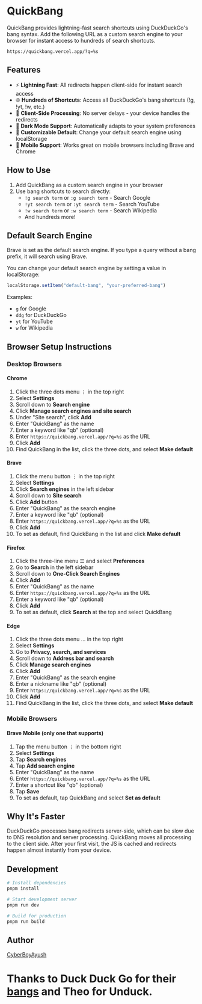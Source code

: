 # QuickBang

QuickBang provides lightning-fast search shortcuts using DuckDuckGo's bang syntax. Add the following URL as a custom search engine to your browser for instant access to hundreds of search shortcuts.

```
https://quickbang.vercel.app/?q=%s
```

## Features

- ⚡ **Lightning Fast**: All redirects happen client-side for instant search access
- 🌐 **Hundreds of Shortcuts**: Access all DuckDuckGo's bang shortcuts (!g, !yt, !w, etc.)
- 🔄 **Client-Side Processing**: No server delays - your device handles the redirects
- 🌙 **Dark Mode Support**: Automatically adapts to your system preferences
- 🔧 **Customizable Default**: Change your default search engine using localStorage
- 📱 **Mobile Support**: Works great on mobile browsers including Brave and Chrome

## How to Use

1. Add QuickBang as a custom search engine in your browser
2. Use bang shortcuts to search directly:
   - `!g search term` or `:g search term` - Search Google
   - `!yt search term` or `:yt search term` - Search YouTube
   - `!w search term` or `:w search term` - Search Wikipedia
   - And hundreds more!

## Default Search Engine

Brave is set as the default search engine. If you type a query without a bang prefix, it will search using Brave.

You can change your default search engine by setting a value in localStorage:

```javascript
localStorage.setItem("default-bang", "your-preferred-bang")
```

Examples:
- `g` for Google
- `ddg` for DuckDuckGo
- `yt` for YouTube
- `w` for Wikipedia

## Browser Setup Instructions

### Desktop Browsers

#### Chrome
1. Click the three dots menu ⋮ in the top right
2. Select **Settings**
3. Scroll down to **Search engine**
4. Click **Manage search engines and site search**
5. Under "Site search", click **Add**
6. Enter "QuickBang" as the name
7. Enter a keyword like "qb" (optional)
8. Enter `https://quickbang.vercel.app/?q=%s` as the URL
9. Click **Add**
10. Find QuickBang in the list, click the three dots, and select **Make default**

#### Brave
1. Click the menu button ⋮ in the top right
2. Select **Settings**
3. Click **Search engines** in the left sidebar
4. Scroll down to **Site search**
5. Click **Add** button
6. Enter "QuickBang" as the search engine
7. Enter a keyword like "qb" (optional)
8. Enter `https://quickbang.vercel.app/?q=%s` as the URL
9. Click **Add**
10. To set as default, find QuickBang in the list and click **Make default**

#### Firefox
1. Click the three-line menu ☰ and select **Preferences**
2. Go to **Search** in the left sidebar
3. Scroll down to **One-Click Search Engines**
4. Click **Add**
5. Enter "QuickBang" as the name
6. Enter `https://quickbang.vercel.app/?q=%s` as the URL
7. Enter a keyword like "qb" (optional)
8. Click **Add**
9. To set as default, click **Search** at the top and select QuickBang

#### Edge
1. Click the three dots menu ... in the top right
2. Select **Settings**
3. Go to **Privacy, search, and services**
4. Scroll down to **Address bar and search**
5. Click **Manage search engines**
6. Click **Add**
7. Enter "QuickBang" as the search engine
8. Enter a nickname like "qb" (optional)
9. Enter `https://quickbang.vercel.app/?q=%s` as the URL
10. Click **Add**
11. Find QuickBang in the list, click the three dots, and select **Make default**

### Mobile Browsers

#### Brave Mobile (only one that supports)
1. Tap the menu button ⋮ in the bottom right
2. Select **Settings**
3. Tap **Search engines**
4. Tap **Add search engine**
5. Enter "QuickBang" as the name
6. Enter `https://quickbang.vercel.app/?q=%s` as the URL
7. Enter a shortcut like "qb" (optional)
8. Tap **Save**
9. To set as default, tap QuickBang and select **Set as default**


## Why It's Faster

DuckDuckGo processes bang redirects server-side, which can be slow due to DNS resolution and server processing. QuickBang moves all processing to the client side. After your first visit, the JS is cached and redirects happen almost instantly from your device.

## Development

```bash
# Install dependencies
pnpm install

# Start development server
pnpm run dev

# Build for production
pnpm run build
```

## Author

[CyberBoyAyush](https://github.com/cyberboyayush)


# Thanks to Duck Duck Go for their [bangs](https://duckduckgo.com/bang.html) and Theo for Unduck.
